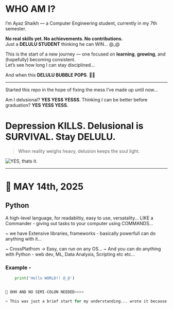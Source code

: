 # WHO AM I?

I’m Ayaz Shaikh — a Computer Engineering student, currently in my 7th semester.

**No real skills yet. No achievements. No contributions.**  
Just a **DELULU STUDENT** thinking he can WIN... @_@

This is the start of a new journey — one focused on **learning**, **growing**, and (hopefully) becoming consistent.  
Let’s see how long I can stay disciplined...

And when this **DELULU BUBBLE POPS**. 😵‍💫

---

Started this repo in the hope of fixing the mess I’ve made up until now...

Am I delusional? **YES YESS YESSS**.
Thinking I can be better before graduation? **YES YESS YESS**.  


# Depression  KILLS. Delusional is SURVIVAL. Stay DELULU.
 > When reality weighs heavy, delusion keeps the soul light.

 ![ YES, thats it. ](https://i.pinimg.com/736x/a3/75/b5/a375b5618afc0b94ebd236b3319b567a.jpg)

--- 

# 📅 MAY 14th, 2025

## Python
A high-level language, for readablitiy, easy to use, versatality...  LIKE a Commander - giving out tasks to your computer using COMMANDS... 

   ~ we have Extensive libraries, frameworks - basically powerfull can do anything with it... 
    
   ~ CrossPlatfrom -> Easy, can run on any OS... ~ And you can do anything with Python - web dev, ML, Data Analysis, Scripting etc etc...

### Example - 
~~~python
    print('Hello WORLD!! @_@')


🫡 OHH AND NO SEMI-COLON NEEDED>>>>

> This was just a brief start for my understanding... wrote it because - its a first DAY 😌 everyone does this on first DAY 🤡...
